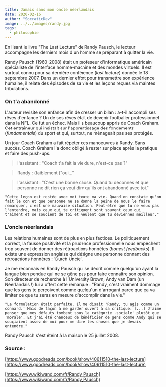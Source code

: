 ```yaml
---
title: Jamais sans mon oncle néerlandais
date: 2020-02-16
author: "SocraticDev"
image: ../../images/randy.jpg
tags:
  - philosophie
---
```

En lisant le livre "The Last Lecture" de Randy Pausch, le lecteur accompagne les derniers mois d'un homme se préparant à quitter la vie.

Randy Pausch (1960-2008) était un profeseur d'informatique américain spécialiste
de l'interface homme-machine et des mondes virtuels. Il est surtout connu pour
sa dernière conférence (_last lecture_) donnée le 18 septembre 2007. Dans un dernier
effort pour transmettre son expérience humaine, il relate des épisodes de sa vie et
les leçons reçues via maintes tribulations.

### On t'a abandonné

L'auteur revisite son enfance afin de dresser un bilan : a-t-il accompli ses rêves d'enfance ?
Un de ses rêves était de devenir footballer professionnel dans la NFL. Ce fut un échec. Mais il a beaucoup appris de Coach Graham. Cet entraîneur qui insistait sur l'apprentissage des fondements (_fundamentals_) du sport et qui,
surtout, ne ménageait pas ses protégés.

Un jour Coach Graham a fait répéter des manoeuvres à Randy. Sans succès. Coach Graham l'a donc obligé
à rester sur place après la pratique et faire des push-ups.

> l'assistant : "Coach t'a fait la vie dure, n'est-ce pas ?"

> Randy : (faiblement )"oui..."

> l'assistant : "C'est une bonne chose. Quand tu déconnes et que personne ne dit rien
ça veut dire qu'ils ont abandonné avec toi."

`` "Cette leçon est restée avec moi toute ma vie. Quand on constate qu'on fait le con et
que personne ne se donne la peine de nous le faire remarquer, c'est une mauvaise situation.
Peut-être que tu ne veux pas l'entendre, mais ceux qui te critiquent sont souvent ceux qui 
t'aiment et se soucient de toi et veulent que tu deviennes meilleur." ``

### L'oncle néerlandais

Les relations humaines sont de plus en plus factices. Le politiquement correct, la fausse positivité
et la prudence professionnelle nous empêchent trop souvent de donner des rétroactions honnêtes (_honest feedbacks_). Il existe une expression anglaise qui désigne une personne donnant des rétroactions honnêtes : 'Dutch Uncle'.

Je me reconnais en Randy Pausch qui se décrit comme quelqu'un ayant la langue bien pendue qui 
ne se gêne pas pour faire connaître son opinion. Son directeur de recherche à l'University Brown, 
Andy van Dam (un Néerlandais !) lui a offert cette remarque : "Randy, c'est vraiment dommage que
les gens te perçoivent comme quelqu'un d'arrogant parce que ça va limiter ce que tu
seras en mesure d'accomplir dans la vie."

`` "La formulation était parfaite. Il me disait 'Randy, tu agis comme un connard.' Mais de façon à me garder ouvert à sa critique. [...] J'aime penser que mes défauts tombent sous la catégorie .sociale' plutôt que 'morale'. Et j'ai été chanceux de bénéficier de gens comme Andy qui se souçiaient assez de moi pour me dire les choses que je devais entendre." ``

Randy Pausch s'est éteint à la maison le 25 juillet 2008.

### Source :

[https://www.goodreads.com/book/show/40611510-the-last-lecture](https://www.goodreads.com/book/show/40611510-the-last-lecture)

[https://www.wikiwand.com/fr/Randy_Pausch](https://www.wikiwand.com/fr/Randy_Pausch)
